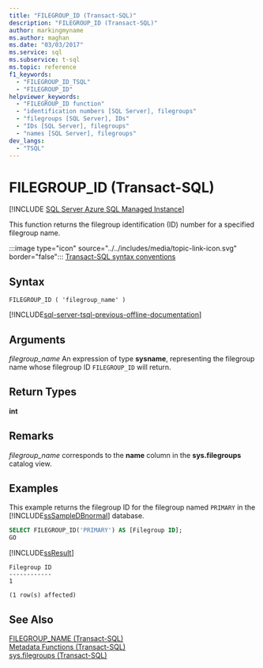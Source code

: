 ```yaml
---
title: "FILEGROUP_ID (Transact-SQL)"
description: "FILEGROUP_ID (Transact-SQL)"
author: markingmyname
ms.author: maghan
ms.date: "03/03/2017"
ms.service: sql
ms.subservice: t-sql
ms.topic: reference
f1_keywords:
  - "FILEGROUP_ID_TSQL"
  - "FILEGROUP_ID"
helpviewer_keywords:
  - "FILEGROUP_ID function"
  - "identification numbers [SQL Server], filegroups"
  - "filegroups [SQL Server], IDs"
  - "IDs [SQL Server], filegroups"
  - "names [SQL Server], filegroups"
dev_langs:
  - "TSQL"
---
```

# FILEGROUP_ID (Transact-SQL)
[!INCLUDE [SQL Server Azure SQL Managed Instance](../../includes/applies-to-version/sql-asdbmi.md)]

This function returns the filegroup identification (ID) number for a specified filegroup name.  
  
 :::image type="icon" source="../../includes/media/topic-link-icon.svg" border="false"::: [Transact-SQL syntax conventions](../../t-sql/language-elements/transact-sql-syntax-conventions-transact-sql.md)  
  
## Syntax  
  
```syntaxsql 
FILEGROUP_ID ( 'filegroup_name' )   
```  
  
[!INCLUDE[sql-server-tsql-previous-offline-documentation](../../includes/sql-server-tsql-previous-offline-documentation.md)]

## Arguments
*filegroup_name*
An expression of type **sysname**, representing the filegroup name whose filegroup ID `FILEGROUP_ID` will return.  
  
## Return Types  
**int**  
  
## Remarks  
*filegroup_name* corresponds to the **name** column in the **sys.filegroups** catalog view.  
  
## Examples  
This example returns the filegroup ID for the filegroup named `PRIMARY` in the [!INCLUDE[ssSampleDBnormal](../../includes/sssampledbnormal-md.md)] database.  
  
```sql  
SELECT FILEGROUP_ID('PRIMARY') AS [Filegroup ID];  
GO  
```  
  
[!INCLUDE[ssResult](../../includes/ssresult-md.md)]  
  
```
Filegroup ID  
------------  
1  

(1 row(s) affected)
 ```  
  
## See Also  
 [FILEGROUP_NAME &#40;Transact-SQL&#41;](../../t-sql/functions/filegroup-name-transact-sql.md)   
 [Metadata Functions &#40;Transact-SQL&#41;](../../t-sql/functions/metadata-functions-transact-sql.md)   
 [sys.filegroups &#40;Transact-SQL&#41;](../../relational-databases/system-catalog-views/sys-filegroups-transact-sql.md)  
  
  

